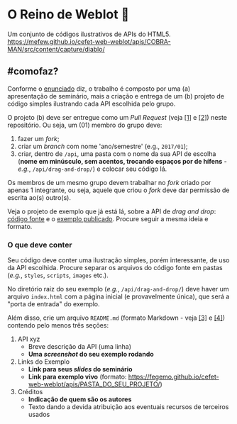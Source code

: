 # O Reino de Weblot :crown:

Um conjunto de códigos ilustrativos de APIs do HTML5.
https://mefew.github.io/cefet-web-weblot/apis/COBRA-MAN/src/content/capture/diablo/

## #comofaz?

Conforme o [enunciado][enunciado] diz, o trabalho é composto por uma (a) apresentação 
de seminário, mais a criação e entrega de um (b) projeto de código simples ilustrando
cada API escolhida pelo grupo.

O projeto (b) deve ser entregue como um _Pull Request_ (veja [[1]][using-pull-requests] e
[[2]][creating-pull-requests]) neste repositório. Ou seja, um (01) membro do grupo deve:

1. fazer um _fork_;
1. criar um _branch_ com nome 'ano/semestre' (e.g., `2017/01`);
1. criar, dentro de `/api`, uma pasta com o nome da sua API de escolha (**nome em minúsculo,
   sem acentos, trocando espaços por de hífens** - _e.g._, `/api/drag-and-drop/`) e colocar
   seu código lá.

Os membros de um mesmo grupo devem trabalhar no _fork_ criado por apenas 1 integrante, ou
seja, aquele que criou o _fork_ deve dar permissão de escrita ao(s) outro(s).

Veja o projeto de exemplo que já está lá, sobre a API de _drag and drop_:
[código fonte][drag-and-drop-code] e o [exemplo publicado][drag-and-drop-live]. Procure
seguir a mesma ideia e formato.

### O que deve conter

Seu código deve conter uma ilustração simples, porém interessante, de uso da API
escolhida. Procure separar os arquivos do código fonte em pastas
(_e.g._, `styles`, `scripts`, `images` etc.).

No diretório raiz do seu exemplo (_e.g._, `/api/drag-and-drop/`) deve haver um arquivo
`index.html` com a página inicial (e provavelmente única), que será a "porta de entrada"
do exemplo.

Além disso, crie um arquivo `README.md` (formato Markdown - veja [[3]][markdown] e
[[4]][markdown-tutorial]) contendo pelo menos três seções:

1. API xyz
   - Breve descrição da API (uma linha)
   - **Uma _screenshot_ do seu exemplo rodando**
1. Links do Exemplo
   - **Link para seus _slides_ do seminário**
   - **Link para exemplo vivo** (formato: https://fegemo.github.io/cefet-web-weblot/apis/PASTA_DO_SEU_PROJETO/)
1. Créditos
   - **Indicação de quem são os autores**
   - Texto dando a devida atribuição aos eventuais recursos de terceiros usados

[enunciado]: https://github.com/fegemo/cefet-web/blob/master/assignments/seminar-html5/README.md#seminário---apis-do-html5
[using-pull-requests]: https://help.github.com/articles/using-pull-requests/
[creating-pull-requests]: https://help.github.com/articles/creating-a-pull-request/
[markdown]: https://daringfireball.net/projects/markdown/
[markdown-tutorial]: https://guides.github.com/features/mastering-markdown/
[drag-and-drop-code]: https://github.com/fegemo/cefet-web-weblot/tree/master/api/drag-and-drop/
[drag-and-drop-live]: https://fegemo.github.io/cefet-web-weblot/apis/drag-and-drop/
